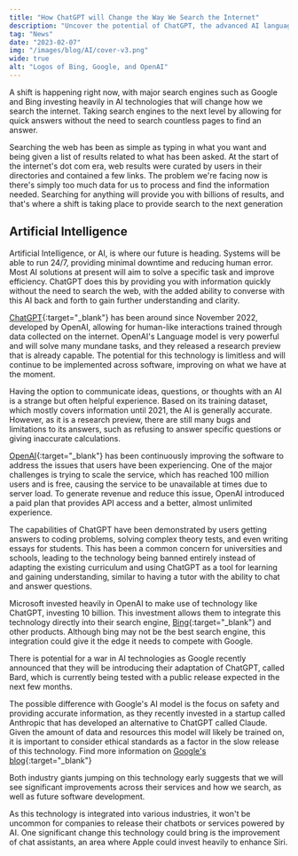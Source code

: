 ```yaml
---
title: "How ChatGPT will Change the Way We Search the Internet"
description: "Uncover the potential of ChatGPT, the advanced AI language model, and how it will transform the way we search for information."
tag: "News"
date: "2023-02-07"
img: "/images/blog/AI/cover-v3.png"
wide: true
alt: "Logos of Bing, Google, and OpenAI"
---
```


A shift is happening right now, with major search engines such as Google and Bing investing heavily in AI technologies that will change how we search the internet. Taking search engines to the next level by allowing for quick answers without the need to search countless pages to find an answer.

Searching the web has been as simple as typing in what you want and being given a list of results related to what has been asked. At the start of the internet's dot com era, web results were curated by users in their directories and contained a few links. The problem we're facing now is there's simply too much data for us to process and find the information needed. Searching for anything will provide you with billions of results, and that's where a shift is taking place to provide search to the next generation

<Media source="/images/blog/AI/youtube.png"  alt="Youtube Search Results"></Media>

## Artificial Intelligence

Artificial Intelligence, or AI, is where our future is heading. Systems will be able to run 24/7, providing minimal downtime and reducing human error. Most AI solutions at present will aim to solve a specific task and improve efficiency. ChatGPT does this by providing you with information quickly without the need to search the web, with the added ability to converse with this AI back and forth to gain further understanding and clarity.

[ChatGPT](https://chat.openai.com/){:target="\_blank"} has been around since November 2022, developed by OpenAI, allowing for human-like interactions trained through data collected on the internet. OpenAI's Language model is very powerful and will solve many mundane tasks, and they released a research preview that is already capable. The potential for this technology is limitless and will continue to be implemented across software, improving on what we have at the moment.

<Media source="/images/blog/AI/chatgpt.png"  alt="ChatGPT"></Media>

Having the option to communicate ideas, questions, or thoughts with an AI is a strange but often helpful experience. Based on its training dataset, which mostly covers information until 2021, the AI is generally accurate. However, as it is a research preview, there are still many bugs and limitations to its answers, such as refusing to answer specific questions or giving inaccurate calculations.

[OpenAI](https://openai.com/){:target="\_blank"}  has been continuously improving the software to address the issues that users have been experiencing. One of the major challenges is trying to scale the service, which has reached 100 million users and is free, causing the service to be unavailable at times due to server load. To generate revenue and reduce this issue, OpenAI introduced a paid plan that provides API access and a better, almost unlimited experience.

The capabilities of ChatGPT have been demonstrated by users getting answers to coding problems, solving complex theory tests, and even writing essays for students. This has been a common concern for universities and schools, leading to the technology being banned entirely instead of adapting the existing curriculum and using ChatGPT as a tool for learning and gaining understanding, similar to having a tutor with the ability to chat and answer questions.

Microsoft invested heavily in OpenAI to make use of technology like ChatGPT, investing 10 billion. This investment allows them to integrate this technology directly into their search engine, [Bing](https://bing.com/){:target="\_blank"} and other products. Although bing may not be the best search engine, this integration could give it the edge it needs to compete with Google.

There is potential for a war in AI technologies as Google recently announced that they will be introducing their adaptation of ChatGPT, called Bard, which is currently being tested with a public release expected in the next few months.

<Vid source="/images/blog/AI/bard.webm" credit="Google"></Vid>

The possible difference with Google's AI model is the focus on safety and providing accurate information, as they recently invested in a startup called Anthropic that has developed an alternative to ChatGPT called Claude. Given the amount of data and resources this model will likely be trained on, it is important to consider ethical standards as a factor in the slow release of this technology. Find more information on [Google's blog](https://blog.google/technology/ai/bard-google-ai-search-updates/){:target="\_blank"}

Both industry giants jumping on this technology early suggests that we will see significant improvements across their services and how we search, as well as future software development.

As this technology is integrated into various industries, it won't be uncommon for companies to release their chatbots or services powered by AI. One significant change this technology could bring is the improvement of chat assistants, an area where Apple could invest heavily to enhance Siri.